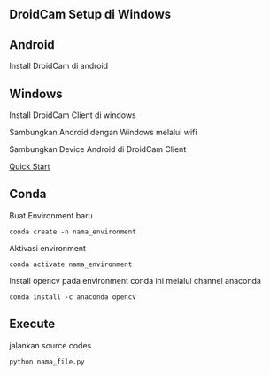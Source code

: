 ## DroidCam Setup di Windows

## Android

Install DroidCam di android

## Windows

Install DroidCam Client di windows

Sambungkan Android dengan Windows melalui wifi

Sambungkan Device Android di DroidCam Client

[Quick Start](https://droidcam.app/windows/#step3)

## Conda

Buat Environment baru

``` shell 
conda create -n nama_environment
```

Aktivasi environment
``` shell
conda activate nama_environment
```

Install opencv pada environment conda ini melalui channel anaconda
``` shell
conda install -c anaconda opencv
```

## Execute
jalankan source codes

``` shell
python nama_file.py
```